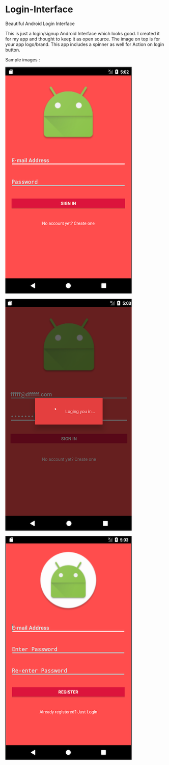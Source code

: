 # Login-Interface
Beautiful Android Login Interface

This is just a login/signup Android Interface which looks good. I created it for my app and thought to keep it as open source.
The image on top is for your app logo/brand. This app includes a spinner as well for Action on login button.

Sample images :

![Alt text](https://github.com/aaadilmaq0/Login-Interface/blob/master/imgsamples/Screen%20Shot%202017-10-29%20at%205.02.26%20PM.png)

![Alt text](https://github.com/aaadilmaq0/Login-Interface/blob/master/imgsamples/Screen%20Shot%202017-10-29%20at%205.03.57%20PM.png)

![Alt text](https://github.com/aaadilmaq0/Login-Interface/blob/master/imgsamples/Screen%20Shot%202017-10-29%20at%205.04.11%20PM.png)
